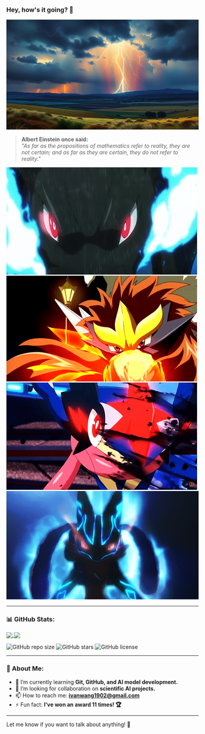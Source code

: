 ### Hey, how's it going? 👋

![Background](https://github.com/iwang1959/iwang1959/blob/main/background.jpg)

> **Albert Einstein once said:**  
> *"As far as the propositions of mathematics refer to reality, they are not certain; and as far as they are certain, they do not refer to reality."*

![Pokémon GIF](https://github.com/iwang1959/iwang1959/blob/main/pokemons.gif)
![Pokémon GIF](https://github.com/iwang1959/iwang1959/blob/main/entei.gif)
![Pokémon GIF](https://github.com/iwang1959/iwang1959/blob/main/greninja.gif)
![Pokémon GIF](https://github.com/iwang1959/iwang1959/blob/main/lucario.gif)

---

### 📊 GitHub Stats:
<a href="https://github.com/anuraghazra/github-readme-stats">
  <img height=180 align="center" src="https://github-readme-stats.vercel.app/api?username=iwang1959&show_icons=true&theme=radical" />
</a>
<a href="https://github.com/anuraghazra/convoychat">
  <img height=180 align="center" src="https://github-readme-stats.vercel.app/api/top-langs?username=iwang1959&layout=compact&langs_count=8&theme=radical" />
</a>


![GitHub repo size](https://img.shields.io/github/repo-size/iwang1959/my-repo)
![GitHub stars](https://img.shields.io/github/stars/iwang1959/my-repo?style=social)
![GitHub license](https://img.shields.io/github/license/iwang1959/my-repo)


---

### 🚀 About Me:
- 🌱 I’m currently learning **Git, GitHub, and AI model development.**
- 🤔 I’m looking for collaboration on **scientific AI projects.**
- 📫 How to reach me: **ivanwang1902@gmail.com**
- ⚡ Fun fact: **I’ve won an award 11 times! 🏆**

---

Let me know if you want to talk about anything! 🚀
